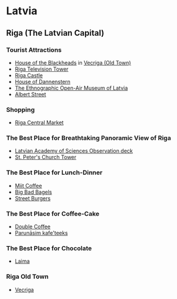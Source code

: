 # Latvia

## Riga (The Latvian Capital)

### Tourist Attractions

- <a href="https://www.google.com/maps/place/Kara+Kafal%C4%B1lar+Evi/@56.947123,24.1068979,3a,75y,90t/data=!3m8!1e2!3m6!1sAF1QipPUxCFqOqUKppp-pwWXQ7zUPGm1z4cxnECnvzw!2e10!3e12!6shttps:%2F%2Flh5.googleusercontent.com%2Fp%2FAF1QipPUxCFqOqUKppp-pwWXQ7zUPGm1z4cxnECnvzw%3Dw129-h86-k-no!7i3968!8i2645!4m5!3m4!1s0x46eecfd6f9b26c0d:0x29e9e4862a12a11f!8m2!3d56.947123!4d24.1068979" target="_blank"><u>House of the Blackheads</u></a> in <a href="https://www.google.com/maps/place/Vecr%C4%ABga,+Central+District,+Riga,+LV-1050,+Letonya/@56.9492755,24.1048991,3a,75y,90t/data=!3m8!1e2!3m6!1sAF1QipNg7huAQ7p4q0NM7e_PFrdW_ISYpVJhItjFFJ6a!2e10!3e12!6shttps:%2F%2Flh5.googleusercontent.com%2Fp%2FAF1QipNg7huAQ7p4q0NM7e_PFrdW_ISYpVJhItjFFJ6a%3Dw203-h152-k-no!7i4160!8i3120!4m13!1m7!3m6!1s0x46eecfd7054ee4c5:0xf38a7b5d7e78c30f!2sVecr%C4%ABga,+Central+District,+Riga,+LV-1050,+Letonya!3b1!8m2!3d56.9492755!4d24.1048991!3m4!1s0x46eecfd7054ee4c5:0xf38a7b5d7e78c30f!8m2!3d56.9492755!4d24.1048991" target="_blank">Vecriga (Old Town)</a>
- <a href="https://www.google.com/maps/place/Riga+Radyo+ve+Televizyon+Kulesi,+Zemgales+priek%C5%A1pils%C4%93ta,+R%C4%ABga,+LV-1050,+Letonya/@56.9239456,24.1370996,3a,75y,90t/data=!3m8!1e2!3m6!1sAF1QipOiAD8iGkSSoTdlKCY33P6-1c5h4jZ-MLTRNgoe!2e10!3e12!6shttps:%2F%2Flh5.googleusercontent.com%2Fp%2FAF1QipOiAD8iGkSSoTdlKCY33P6-1c5h4jZ-MLTRNgoe%3Dw203-h305-k-no!7i3262!8i4904!4m5!3m4!1s0x46eed1c2e8aa8b45:0x3b931dfd89ee064f!8m2!3d56.9239456!4d24.1370996" target="_blank">Riga Television Tower</a>
- <a href="https://www.google.com/maps/place/Riga+Castle/@56.9509516,24.1005816,3a,75y,90t/data=!3m8!1e2!3m6!1sAF1QipNWPG4YQ1v_i4qe825_1fPzjYFl7I5b0Sq_7Bby!2e10!3e12!6shttps:%2F%2Flh5.googleusercontent.com%2Fp%2FAF1QipNWPG4YQ1v_i4qe825_1fPzjYFl7I5b0Sq_7Bby%3Dw203-h114-k-no!7i4032!8i2268!4m5!3m4!1s0x46eecfd98f453a21:0x4e5a056da959e9c5!8m2!3d56.9509516!4d24.1005816" target="_blank">Riga Castle</a>
- <a href="https://www.google.com/maps/place/House+of+Dannenstern/@56.9455038,24.1082096,3a,75y,90t/data=!3m8!1e2!3m6!1shttps:%2F%2Fupload.wikimedia.org%2Fwikipedia%2Fcommons%2Fthumb%2F3%2F3c%2FDannensternhaus_Riga.JPG%2F1200px-Dannensternhaus_Riga.JPG!2e7!3e27!6s%2F%2Flh4.googleusercontent.com%2Fproxy%2FDEKZlEtd2UO2Q-LxztDwO-tYiZj6Mt4SkFsjxoF9SkJCHEcXfQLsyiBNYRWtx--Jf8EDwww95jwBOBzL_nIUtXjzoJJ0MkjQFFplSqpEoD5ueQOjBHq5E12004qHzmQQiEfaQAir-2rK7lXh1BRyQfHUU8iygA%3Dw134-h86-k-no!7i1200!8i768!4m5!3m4!1s0x46eecfd673d4a749:0xbebdde4fd468526e!8m2!3d56.9455038!4d24.1082096" target="_blank">House of Dannenstern</a>
- <a href="https://www.google.com/maps/place/The+Ethnographic+Open-Air+Museum+of+Latvia/@56.9948516,24.2696182,3a,75y,90t/data=!3m8!1e2!3m6!1sAF1QipP6wXdaQV0wRSdNHmDkWnyLP7Dt5nA6OyrrAEZZ!2e10!3e12!6shttps:%2F%2Flh5.googleusercontent.com%2Fp%2FAF1QipP6wXdaQV0wRSdNHmDkWnyLP7Dt5nA6OyrrAEZZ%3Dw203-h114-k-no!7i5312!8i2988!4m12!1m6!3m5!1s0x46eecc1ce9c264b5:0x65bd9236fece88cc!2sThe+Ethnographic+Open-Air+Museum+of+Latvia!8m2!3d56.9948516!4d24.2696182!3m4!1s0x46eecc1ce9c264b5:0x65bd9236fece88cc!8m2!3d56.9948516!4d24.2696182" target="_blank">The Ethnographic Open-Air Museum of Latvia</a>
- <a href="https://www.google.com/maps/place/Alberta+iela,+Centra+rajons,+R%C4%ABga,+LV-1010,+Letonya/@56.9590683,24.1097886,3a,75y,90t/data=!3m8!1e2!3m6!1sAF1QipPui6VrRjvPT73el9DknyUXnJX1k7aRT3tVSgxY!2e10!3e12!6shttps:%2F%2Flh5.googleusercontent.com%2Fp%2FAF1QipPui6VrRjvPT73el9DknyUXnJX1k7aRT3tVSgxY%3Dw203-h152-k-no!7i1080!8i810!4m5!3m4!1s0x46eecfc5982e59b7:0xc7cd0f7e87d07ab6!8m2!3d56.9594999!4d24.1078999" target="_blank">Albert Street</a>

### Shopping

- <a href="https://www.google.com/maps/place/Riga+Central+Market/@56.9440717,24.1143677,3a,75y,90t/data=!3m8!1e2!3m6!1sAF1QipO9VmCvVKPr0msU6R7JOkC4uFWu71TSWAVHO0Iz!2e10!3e12!6shttps:%2F%2Flh5.googleusercontent.com%2Fp%2FAF1QipO9VmCvVKPr0msU6R7JOkC4uFWu71TSWAVHO0Iz%3Dw203-h152-k-no!7i4032!8i3024!4m5!3m4!1s0x46eecfd4d1c236e3:0x38d769786a660bd4!8m2!3d56.9435575!4d24.1148639" target="_blank">Riga Central Market</a>

### The Best Place for Breathtaking Panoramic View of Riga

- <a href="https://www.google.com/maps/place/Latvian+Academy+of+Sciences+Observation+deck/@56.942963,24.121889,3a,75y,90t/data=!3m8!1e2!3m6!1sAF1QipMAHTzB6SLNZ5FPJ8o3ZpA_uSo1LX_UxhpY38_N!2e10!3e12!6shttps:%2F%2Flh5.googleusercontent.com%2Fp%2FAF1QipMAHTzB6SLNZ5FPJ8o3ZpA_uSo1LX_UxhpY38_N%3Dw277-h100-k-no!7i5200!8i1872!4m5!3m4!1s0x46eece2afa921567:0x7be68e51d0c82734!8m2!3d56.9432447!4d24.1219066" target="_blank">Latvian Academy of Sciences Observation deck</a>
- <a href="https://www.google.com/maps/place/St.+Peter's+Church/@56.9475485,24.10932,3a,75y,90t/data=!3m8!1e2!3m6!1sAF1QipO1Bditcu4FheAPhUc9Jk8rEyHsr35AAJN5pBZX!2e10!3e12!6shttps:%2F%2Flh5.googleusercontent.com%2Fp%2FAF1QipO1Bditcu4FheAPhUc9Jk8rEyHsr35AAJN5pBZX%3Dw203-h114-k-no!7i4128!8i2322!4m5!3m4!1s0x46eecfd6962df1b3:0xd2275fc056cc9eec!8m2!3d56.9475485!4d24.10932" target="_blank">St. Peter's Church Tower</a>

### The Best Place for Lunch-Dinner

- <a href="https://www.google.com/maps/place/MiiT+Coffee/@56.956711,24.120437,3a,75y,90t/data=!3m8!1e2!3m6!1sAF1QipMbUqGbQqeRojkdKIcizzSfn0Bp65oqi2AtkI2E!2e10!3e12!6shttps:%2F%2Flh5.googleusercontent.com%2Fp%2FAF1QipMbUqGbQqeRojkdKIcizzSfn0Bp65oqi2AtkI2E%3Dw203-h114-k-no!7i4032!8i2268!4m12!1m6!3m5!1s0x46eecfce8787e539:0x401a5b7313ad281a!2sBig+Bad+Bagels!8m2!3d56.9564139!4d24.1191207!3m4!1s0x46eecfce82804bf9:0x6d68073458a9e7c5!8m2!3d56.956711!4d24.1204371" target="_blank">Miit Coffee</a>
- <a href="https://www.google.com/maps/place/Big+Bad+Bagels/@56.956479,24.1189962,3a,75y,90t/data=!3m8!1e2!3m6!1sAF1QipNjhIv9_mRHh6nFjpfDkffOiK7cTrRAc2jH-Vc7!2e10!3e12!6shttps:%2F%2Flh5.googleusercontent.com%2Fp%2FAF1QipNjhIv9_mRHh6nFjpfDkffOiK7cTrRAc2jH-Vc7%3Dw203-h135-k-no!7i4000!8i2670!4m5!3m4!1s0x46eecfce8787e539:0x401a5b7313ad281a!8m2!3d56.9564139!4d24.1191207" target="_blank">Big Bad Bagels</a>
- <a href="https://www.google.com/maps/place/Street+Burgers/@56.955258,24.121483,3a,75y,90t/data=!3m8!1e2!3m6!1sAF1QipOMOvJLYodzjGqRtCMqeCgZhBiRZGgD77y3liWm!2e10!3e12!6shttps:%2F%2Flh5.googleusercontent.com%2Fp%2FAF1QipOMOvJLYodzjGqRtCMqeCgZhBiRZGgD77y3liWm%3Dw203-h114-k-no!7i4032!8i2268!4m5!3m4!1s0x46eecfcdb9ff600d:0x8bac33a8a24c9163!8m2!3d56.955258!4d24.121483" target="_blank">Street Burgers</a>

### The Best Place for Coffee-Cake

- <a href="https://www.google.com/maps/place/Double+Coffee/@56.9494311,24.1066294,3a,75y,90t/data=!3m8!1e2!3m6!1sAF1QipNqwCQX05yPI7vefCuTueQixZ89DBtiv-6_yYsi!2e10!3e12!6shttps:%2F%2Flh5.googleusercontent.com%2Fp%2FAF1QipNqwCQX05yPI7vefCuTueQixZ89DBtiv-6_yYsi%3Dw203-h114-k-no!7i3264!8i1836!4m8!1m2!2m1!1sdouble+coffee!3m4!1s0x46eecfd72e5b780b:0xa08af2547c245368!8m2!3d56.9494629!4d24.1066897" target="_blank">Double Coffee</a>
- <a href="https://www.google.com/maps/place/Parun%C4%81sim+kafe'teeka/@56.9505477,24.1044908,3a,75y,90t/data=!3m8!1e2!3m6!1sAF1QipPxmsoImmS-3EfSwt2P-v8BgDr2i_9TlTxc-8sL!2e10!3e12!6shttps:%2F%2Flh5.googleusercontent.com%2Fp%2FAF1QipPxmsoImmS-3EfSwt2P-v8BgDr2i_9TlTxc-8sL%3Dw203-h152-k-no!7i4048!8i3036!4m8!1m2!2m1!1slaima!3m4!1s0x0:0xf9bad24de90735f1!8m2!3d56.9505478!4d24.1044907" target="_blank">Parunāsim kafe'teeks</a>

### The Best Place for Chocolate
- <a href="https://www.google.com/maps/place/Laima+1870/@56.9491574,24.1070361,3a,75y,90t/data=!3m8!1e2!3m6!1sAF1QipNVih5hlybW5PQR9HMk2OX30O8Y_gSF0xb-xetS!2e10!3e12!6shttps:%2F%2Flh5.googleusercontent.com%2Fp%2FAF1QipNVih5hlybW5PQR9HMk2OX30O8Y_gSF0xb-xetS%3Dw203-h135-k-no!7i7360!8i4912!4m8!1m2!2m1!1slaima!3m4!1s0x46eecfd72f58ac85:0x1fd5b48cef4cd4df!8m2!3d56.9491574!4d24.1070361" target="_blank">Laima</a>

### Riga Old Town
- <a href="https://www.google.com/maps/place/Vecr%C4%ABga,+Central+District,+Riga,+LV-1050/@56.9492755,24.1048991,3a,75y,90t/data=!3m8!1e2!3m6!1shttp:%2F%2Ft2.gstatic.com%2Fimages%3Fq%3Dtbn:ANd9GcSlumT8fpQNc-nmGkdAN7sKEWQEfK3E6Y2dyV_ptqCk3BYsm6rN!2e7!3e27!6s%2F%2Flh4.googleusercontent.com%2Fproxy%2FfDWu-1kZt6X4ujy1NGPWAO_ELGSdvlQy6n-ogFuJztDYFMKIaov3gQCUSUbLao-utjf0XUM8fx92Lc3qfZRrbIBtK5lx0ZBuJDGXR9r7GJLutx1bblo4ffGuhRpa8xPZvJH7wD_VqbuesOj1z5AcA36k_yoWsQ%3Dw119-h86-k-no!7i1080!8i779!4m12!1m6!3m5!1s0x46eecfcdb9ff600d:0x8bac33a8a24c9163!2sStreet+Burgers!8m2!3d56.955258!4d24.121483!3m4!1s0x46eecfd7054ee4c5:0xf38a7b5d7e78c30f!8m2!3d56.9492755!4d24.1048991" target="_blank">Vecriga</a>
